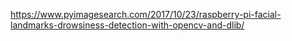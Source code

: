 https://www.pyimagesearch.com/2017/10/23/raspberry-pi-facial-landmarks-drowsiness-detection-with-opencv-and-dlib/
